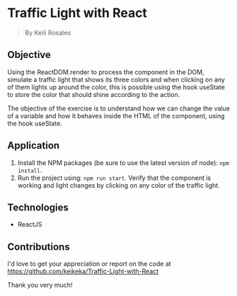 # Traffic Light with React

> By Keili Rosales

## Objective

Using the ReactDOM.render to process the component in the DOM, simulate a traffic light that shows its three colors and when clicking on any of them lights up around the color, this is possible using the hook useState to store the color that should shine according to the action. 
 
The objective of the exercise is to understand how we can change the value of a variable and how it behaves inside the HTML of the component, using the hook useState.

## Application

1. Install the NPM packages (be sure to use the latest version of node): `npm install`.
2. Run the project using: `npm run start`.
Verify that the component is working and light changes by clicking on any color of the traffic light. 

## Technologies

- ReactJS

## Contributions

I'd love to get your appreciation or report on the code at https://github.com/keikeka/Traffic-Light-with-React

Thank you very much!